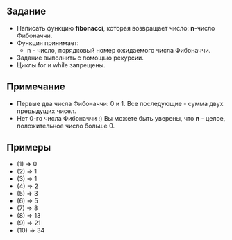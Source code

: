 ## Задание
- Написать функцию <b>fibonacci</b>, которая возвращает число: <b>n</b>-число Фибоначчи.
- Функция принимает:
  - n - число, порядковый номер ожидаемого числа Фибоначчи.
- Задание выполнить с помощью рекурсии.
- Циклы for и while запрещены.

## Примечание
- Первые два числа Фибоначчи: 0 и 1. Все последующие - сумма двух предыдущих чисел.
- Нет 0-го числа Фибоначчи :) Вы можете быть уверены, что <b>n</b> - целое, положительное число больше 0.

## Примеры
- (1) => 0
- (2) => 1
- (3) => 1
- (4) => 2
- (5) => 3
- (6) => 5
- (7) => 8
- (8) => 13
- (9) => 21
- (10) => 34
